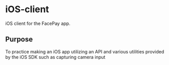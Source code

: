 # iOS-client
iOS client for the FacePay app. 

## Purpose
To practice making an iOS app utilizing an API and various utilities provided by the iOS SDK such as capturing camera input
